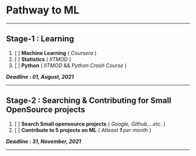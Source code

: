 # Pathway to ML
***
## Stage-1 :  Learning

1. [ ] **Machine Learning** ( _Coursera_ )
2. [ ] **Statistics** ( _IITMOD_ )
3. [ ] **Python** ( _IITMOD_  &&  _Python Crash Course_ )

***Deadline : 01, August, 2021***

***

## Stage-2 :  Searching & Contributing for Small OpenSource projects

1. [ ] **Search Small opensource projects** ( _Google, Github,...etc._ )
2. [ ] **Contribute to 5 projects on ML** ( _Atleast **1** per month_ )

***Deadline : 31, November, 2021***
***
